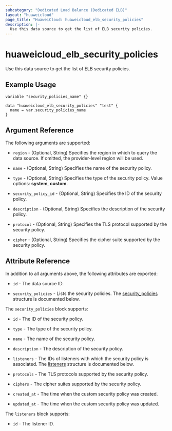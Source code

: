 ```yaml
---
subcategory: "Dedicated Load Balance (Dedicated ELB)"
layout: "huaweicloud"
page_title: "HuaweiCloud: huaweicloud_elb_security_policies"
description: |-
  Use this data source to get the list of ELB security policies.
---
```


# huaweicloud_elb_security_policies

Use this data source to get the list of ELB security policies.

## Example Usage

```hcl
variable "security_policies_name" {}

data "huaweicloud_elb_security_policies" "test" {
  name = var.security_policies_name
}
```

## Argument Reference

The following arguments are supported:

* `region` - (Optional, String) Specifies the region in which to query the data source.
  If omitted, the provider-level region will be used.

* `name` - (Optional, String) Specifies the name of the security policy.

* `type` - (Optional, String) Specifies the type of the security policy. Value options: **system**, **custom**.

* `security_policy_id` - (Optional, String) Specifies the ID of the security policy.

* `description` - (Optional, String) Specifies the description of the security policy.

* `protocol` - (Optional, String) Specifies the TLS protocol supported by the security policy.

* `cipher` - (Optional, String) Specifies the cipher suite supported by the security policy.

## Attribute Reference

In addition to all arguments above, the following attributes are exported:

* `id` - The data source ID.

* `security_policies` - Lists the security policies.
  The [security_policies](#Elb_security_policies) structure is documented below.

<a name="Elb_security_policies"></a>
The `security_policies` block supports:

* `id` - The ID of the security policy.

* `type` - The type of the security policy.

* `name` - The name of the security policy.

* `description` - The description of the security policy.

* `listeners` - The IDs of listeners with which the security policy is associated.
  The [listeners](#Elb_security_policy_listeners) structure is documented below.

* `protocols` - The TLS protocols supported by the security policy.

* `ciphers` - The cipher suites supported by the security policy.

* `created_at` - The time when the custom security policy was created.

* `updated_at` - The time when the custom security policy was updated.

<a name="Elb_security_policy_listeners"></a>
The `listeners` block supports:

* `id` - The listener ID.
